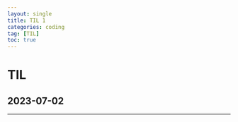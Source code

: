 ```yaml
---
layout: single
title: TIL 1
categories: coding
tag: [TIL]
toc: true
---
```


# TIL

## 2023-07-02

----
